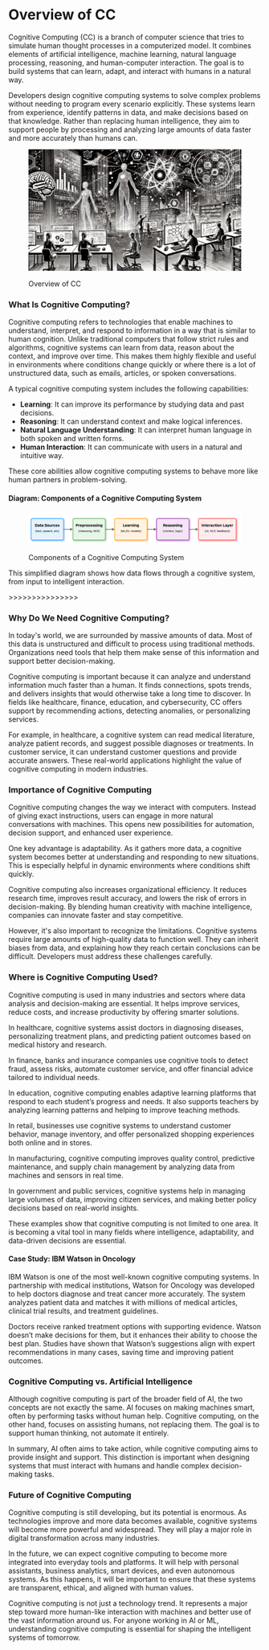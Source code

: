 # Overview of CC

Cognitive Computing (CC) is a branch of computer science that tries to simulate human thought processes in a computerized model. It combines elements of artificial intelligence, machine learning, natural language processing, reasoning, and human-computer interaction. The goal is to build systems that can learn, adapt, and interact with humans in a natural way.

Developers design cognitive computing systems to solve complex problems without needing to program every scenario explicitly. These systems learn from experience, identify patterns in data, and make decisions based on that knowledge. Rather than replacing human intelligence, they aim to support people by processing and analyzing large amounts of data faster and more accurately than humans can.

<div align="left"><figure><img src="../../.gitbook/assets/cc-overview-min.png" alt="" width="563"><figcaption><p>Overview of CC</p></figcaption></figure></div>

### What Is Cognitive Computing?

Cognitive computing refers to technologies that enable machines to understand, interpret, and respond to information in a way that is similar to human cognition. Unlike traditional computers that follow strict rules and algorithms, cognitive systems can learn from data, reason about the context, and improve over time. This makes them highly flexible and useful in environments where conditions change quickly or where there is a lot of unstructured data, such as emails, articles, or spoken conversations.

A typical cognitive computing system includes the following capabilities:

* **Learning**: It can improve its performance by studying data and past decisions.
* **Reasoning**: It can understand context and make logical inferences.
* **Natural Language Understanding**: It can interpret human language in both spoken and written forms.
* **Human Interaction**: It can communicate with users in a natural and intuitive way.

These core abilities allow cognitive computing systems to behave more like human partners in problem-solving.

#### Diagram: Components of a Cognitive Computing System

<figure><img src="../../.gitbook/assets/cc-overview-diagram (4).png" alt=""><figcaption><p>Components of a Cognitive Computing System</p></figcaption></figure>

This simplified diagram shows how data flows through a cognitive system, from input to intelligent interaction.

\>>>>>>>>>>>>>>>

### Why Do We Need Cognitive Computing?

In today's world, we are surrounded by massive amounts of data. Most of this data is unstructured and difficult to process using traditional methods. Organizations need tools that help them make sense of this information and support better decision-making.

Cognitive computing is important because it can analyze and understand information much faster than a human. It finds connections, spots trends, and delivers insights that would otherwise take a long time to discover. In fields like healthcare, finance, education, and cybersecurity, CC offers support by recommending actions, detecting anomalies, or personalizing services.

For example, in healthcare, a cognitive system can read medical literature, analyze patient records, and suggest possible diagnoses or treatments. In customer service, it can understand customer questions and provide accurate answers. These real-world applications highlight the value of cognitive computing in modern industries.

### Importance of Cognitive Computing

Cognitive computing changes the way we interact with computers. Instead of giving exact instructions, users can engage in more natural conversations with machines. This opens new possibilities for automation, decision support, and enhanced user experience.

One key advantage is adaptability. As it gathers more data, a cognitive system becomes better at understanding and responding to new situations. This is especially helpful in dynamic environments where conditions shift quickly.

Cognitive computing also increases organizational efficiency. It reduces research time, improves result accuracy, and lowers the risk of errors in decision-making. By blending human creativity with machine intelligence, companies can innovate faster and stay competitive.

However, it's also important to recognize the limitations. Cognitive systems require large amounts of high-quality data to function well. They can inherit biases from data, and explaining how they reach certain conclusions can be difficult. Developers must address these challenges carefully.

### Where is Cognitive Computing Used?

Cognitive computing is used in many industries and sectors where data analysis and decision-making are essential. It helps improve services, reduce costs, and increase productivity by offering smarter solutions.

In healthcare, cognitive systems assist doctors in diagnosing diseases, personalizing treatment plans, and predicting patient outcomes based on medical history and research.

In finance, banks and insurance companies use cognitive tools to detect fraud, assess risks, automate customer service, and offer financial advice tailored to individual needs.

In education, cognitive computing enables adaptive learning platforms that respond to each student’s progress and needs. It also supports teachers by analyzing learning patterns and helping to improve teaching methods.

In retail, businesses use cognitive systems to understand customer behavior, manage inventory, and offer personalized shopping experiences both online and in stores.

In manufacturing, cognitive computing improves quality control, predictive maintenance, and supply chain management by analyzing data from machines and sensors in real time.

In government and public services, cognitive systems help in managing large volumes of data, improving citizen services, and making better policy decisions based on real-world insights.

These examples show that cognitive computing is not limited to one area. It is becoming a vital tool in many fields where intelligence, adaptability, and data-driven decisions are essential.

#### Case Study: IBM Watson in Oncology

IBM Watson is one of the most well-known cognitive computing systems. In partnership with medical institutions, Watson for Oncology was developed to help doctors diagnose and treat cancer more accurately. The system analyzes patient data and matches it with millions of medical articles, clinical trial results, and treatment guidelines.

Doctors receive ranked treatment options with supporting evidence. Watson doesn’t make decisions for them, but it enhances their ability to choose the best plan. Studies have shown that Watson’s suggestions align with expert recommendations in many cases, saving time and improving patient outcomes.

### Cognitive Computing vs. Artificial Intelligence

Although cognitive computing is part of the broader field of AI, the two concepts are not exactly the same. AI focuses on making machines smart, often by performing tasks without human help. Cognitive computing, on the other hand, focuses on assisting humans, not replacing them. The goal is to support human thinking, not automate it entirely.

In summary, AI often aims to take action, while cognitive computing aims to provide insight and support. This distinction is important when designing systems that must interact with humans and handle complex decision-making tasks.

### Future of Cognitive Computing

Cognitive computing is still developing, but its potential is enormous. As technologies improve and more data becomes available, cognitive systems will become more powerful and widespread. They will play a major role in digital transformation across many industries.

In the future, we can expect cognitive computing to become more integrated into everyday tools and platforms. It will help with personal assistants, business analytics, smart devices, and even autonomous systems. As this happens, it will be important to ensure that these systems are transparent, ethical, and aligned with human values.

Cognitive computing is not just a technology trend. It represents a major step toward more human-like interaction with machines and better use of the vast information around us. For anyone working in AI or ML, understanding cognitive computing is essential for shaping the intelligent systems of tomorrow.
